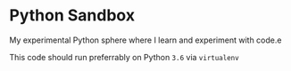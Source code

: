 # Python Sandbox

My experimental Python sphere where I learn and experiment with code.e

This code should run preferrably on Python `3.6` via `virtualenv`
